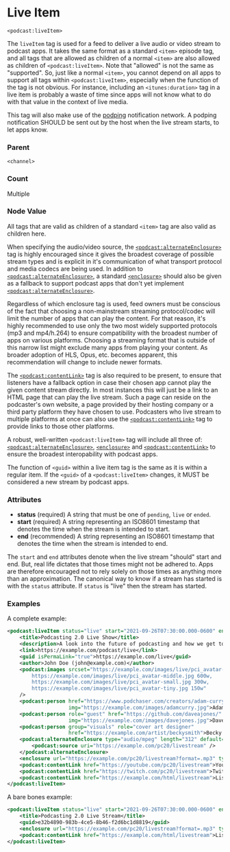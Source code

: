 # Live Item

`<podcast:liveItem>`

The `liveItem` tag is used for a feed to deliver a live audio or video stream to podcast apps. It takes the same format as a standard `<item>` episode tag, and all tags that are allowed as children of a normal `<item>` are also allowed as children of `<podcast:liveItem>`. Note that "allowed" is not the same as "supported". So, just like a normal `<item>`, you cannot depend on all apps to support all tags within `<podcast:liveItem>`, especially when the function of the tag is not obvious. For instance, including an `<itunes:duration>` tag in a live item is probably a waste of time since apps will not know what to do with that value in the context of live media.

This tag will also make use of the [podping](https://podping.cloud) notification network. A podping notification SHOULD be sent out by the host when the live stream starts, to let apps know.

### Parent

`<channel>`

### Count

Multiple

### Node Value

All tags that are valid as children of a standard `<item>` tag are also valid as children here.

When specifying the audio/video source, the [`<podcast:alternateEnclosure>`](./alternate-enclosure.md) tag is highly encouraged since it gives the broadest coverage of possible stream types and is explicit in it's communication of what transport protocol and media codecs are being used. In addition to [`<podcast:alternateEnclosure>`](./alternate-enclosure.md), a standard [`<enclosure>`](https://cyber.harvard.edu/rss/rss.html#ltenclosuregtSubelementOfLtitemgt) should also be given as a fallback to support podcast apps that don't yet implement [`<podcast:alternateEnclosure>`](./alternate-enclosure.md).

Regardless of which enclosure tag is used, feed owners must be conscious of the fact that choosing a non-mainstream streaming protocol/codec will limit the number of apps that can play the content. For that reason, it's highly recommended to use only the two most widely supported protocols (mp3 and mp4/h.264) to ensure compatibility with the broadest number of apps on various platforms. Choosing a streaming format that is outside of this narrow list might exclude many apps from playing your content. As broader adoption of HLS, Opus, etc. becomes apparent, this recommendation will change to include newer formats.

The [`<podcast:contentLink>`](./content-link.md) tag is also required to be present, to ensure that listeners have a fallback option in case their chosen app cannot play the given content stream directly. In most instances this will just be a link to an HTML page that can play the live stream. Such a page can reside on the podcaster's own website, a page provided by their hosting company or a third party platform they have chosen to use. Podcasters who live stream to multiple platforms at once can also use the [`<podcast:contentLink>`](./content-link.md) tag to provide links to those other platforms.

A robust, well-written `<podcast:liveItem>` tag will include all three of: [`<podcast:alternateEnclosure>`](./alternate-enclosure.md), [`<enclosure>`](https://cyber.harvard.edu/rss/rss.html#ltenclosuregtSubelementOfLtitemgt) and [`<podcast:contentLink>`](./content-link.md) to ensure the broadest interopability with podcast apps.

The function of `<guid>` within a live item tag is the same as it is within a regular item. If the `<guid>` of a `<podcast:liveItem>` changes, it MUST be considered a new stream by podcast apps.

### Attributes

- **status** (required) A string that must be one of `pending`, `live` or `ended`.
- **start** (required) A string representing an ISO8601 timestamp that denotes the time when the stream is intended to start.
- **end** (recommended) A string representing an ISO8601 timestamp that denotes the time when the stream is intended to end.

The `start` and `end` attributes denote when the live stream "should" start and end. But, real life dictates that those times might not be adhered to. Apps are therefore encouraged not to rely solely on those times as anything more than an approximation. The canonical way to know if a stream has started is with the `status` attribute. If `status` is "live" then the stream has started.

### Examples

A complete example:

```xml
<podcast:liveItem status="live" start="2021-09-26T07:30:00.000-0600" end="2021-09-26T09:30:00.000-0600">
    <title>Podcasting 2.0 Live Show</title>
    <description>A look into the future of podcasting and how we get to Podcasting 2.0!</description>
    <link>https://example.com/podcast/live</link>
    <guid isPermaLink="true">https://example.com/live</guid>
    <author>John Doe (john@example.com)</author>
    <podcast:images srcset="https://example.com/images/live/pci_avatar-massive.jpg 1500w,
        https://example.com/images/live/pci_avatar-middle.jpg 600w,
        https://example.com/images/live/pci_avatar-small.jpg 300w,
        https://example.com/images/live/pci_avatar-tiny.jpg 150w"
    />
    <podcast:person href="https://www.podchaser.com/creators/adam-curry-107ZzmWE5f"
                    img="https://example.com/images/adamcurry.jpg">Adam Curry</podcast:person>
    <podcast:person role="guest" href="https://github.com/daveajones/"
                    img="https://example.com/images/davejones.jpg">Dave Jones</podcast:person>
    <podcast:person group="visuals" role="cover art designer"
                    href="https://example.com/artist/beckysmith">Becky Smith</podcast:person>
    <podcast:alternateEnclosure type="audio/mpeg" length="312" default="true">
        <podcast:source uri="https://example.com/pc20/livestream" />
    </podcast:alternateEnclosure>
    <enclosure url="https://example.com/pc20/livestream?format=.mp3" type="audio/mpeg" length="312" />
    <podcast:contentLink href="https://youtube.com/pc20/livestream">YouTube!</podcast:contentLink>
    <podcast:contentLink href="https://twitch.com/pc20/livestream">Twitch!</podcast:contentLink>
    <podcast:contentLink href="https://example.com/html/livestream">Listen Live!</podcast:contentLink>
</podcast:liveItem>
```

A bare bones example:

```xml
<podcast:liveItem status="live" start="2021-09-26T07:30:00.000-0600" end="2021-09-26T09:30:00.000-0600">
    <title>Podcasting 2.0 Live Stream</title>
    <guid>e32b4890-983b-4ce5-8b46-f2d6bc1d8819</guid>
    <enclosure url="https://example.com/pc20/livestream?format=.mp3" type="audio/mpeg" length="312" />
    <podcast:contentLink href="https://example.com/html/livestream">Listen Live!</podcast:contentLink>
</podcast:liveItem>
```
